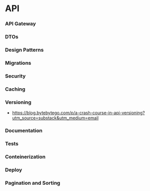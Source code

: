 # API

### API Gateway

### DTOs

### Design Patterns

### Migrations

### Security

### Caching

### Versioning

- https://blog.bytebytego.com/p/a-crash-course-in-api-versioning?utm_source=substack&utm_medium=email

### Documentation

### Tests

### Conteinerization

### Deploy

### Pagination and Sorting


